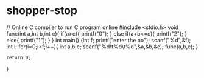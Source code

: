 # shopper-stop
// Online C compiler to run C program online
#include <stdio.h>
void func(int a,int b,int c){
    if(a>c){
        printf("0");
    }
    else if(a+b<=c){
        printf("2");
    }
    else{
        printf("1");
    }
}
int main() {int f;
    printf("enter the no");
    scanf("%d",&f);
   int i;
    for(i=0;i<f;i++){ int a,b,c;
        scanf("%d\t%d\t%d",&a,&b,&c);
        func(a,b,c);
    }
    
    return 0;
}
<!-- //output 
x ia amt y is bag z is budget
print 2 both 1 item 0 none
enter the no4 
1 2 3
2
10 12 13
1
23 1 22
0 23 1 63
23 1 63
2 -->

